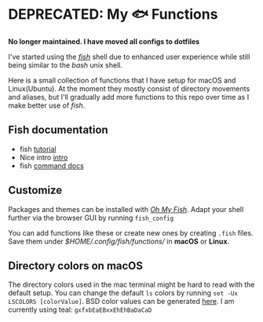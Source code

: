 # DEPRECATED: My 🐟 Functions

**No longer maintained. I have moved all configs to dotfiles**

I've started using the [*fish*](https://fishshell.com/) shell due to enhanced user experience while still being similar to the *bash* unix shell.

Here is a small collection of functions that I have setup for macOS and Linux(Ubuntu). At the moment they mostly consist of directory movements and aliases, but I'll gradually add more functions to this repo over time as I make better use of *fish*.

## Fish documentation

* fish [tutorial](https://fishshell.com/docs/current/tutorial.html)
* Nice intro [intro](https://github.com/jorgebucaran/fish-cookbook)
* fish [command docs](https://fishshell.com/docs/current/commands.html)

## Customize

Packages and themes can be installed with [*Oh My Fish*](https://github.com/oh-my-fish/oh-my-fish). Adapt your shell further via the browser GUI by running `fish_config`

You can add functions like these or create new ones by creating `.fish` files. Save them under _\$HOME/.config/fish/functions/_ in **macOS** or **Linux**.

## Directory colors on macOS

The directory colors used in the mac terminal might be hard to read with the default setup. You can change the default `ls` colors by running `set -Ux LSCOLORS [colorValue]`. BSD color values can be generated [here](https://geoff.greer.fm/lscolors/). I am currently using teal: `gxfxbEaEBxxEhEhBaDaCaD`
